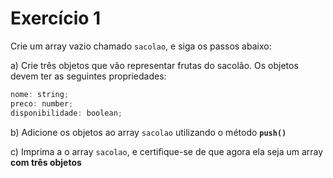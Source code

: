 # Exercício 1

Crie um array vazio chamado `sacolao`, e siga os passos abaixo:

a) Crie três objetos que vão representar frutas do sacolão. Os objetos devem ter as seguintes propriedades: 

```jsx
nome: string;
preco: number;
disponibilidade: boolean;
```

b) Adicione os objetos ao array `sacolao` utilizando o método **`push()`**

c) Imprima a o array `sacolao`, e certifique-se de que agora ela seja um array **com três objetos**